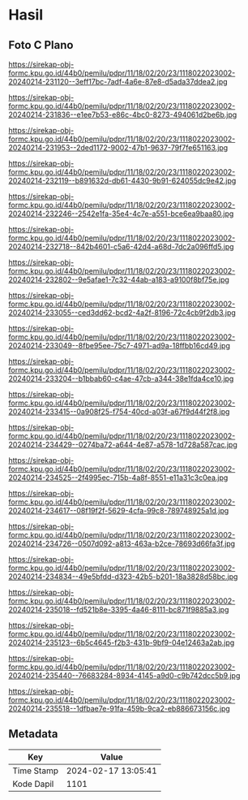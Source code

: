 # Hasil

## Foto C Plano

https://sirekap-obj-formc.kpu.go.id/44b0/pemilu/pdpr/11/18/02/20/23/1118022023002-20240214-231120--3eff17bc-7adf-4a6e-87e8-d5ada37ddea2.jpg

https://sirekap-obj-formc.kpu.go.id/44b0/pemilu/pdpr/11/18/02/20/23/1118022023002-20240214-231836--e1ee7b53-e86c-4bc0-8273-494061d2be6b.jpg

https://sirekap-obj-formc.kpu.go.id/44b0/pemilu/pdpr/11/18/02/20/23/1118022023002-20240214-231953--2ded1172-9002-47b1-9637-79f7fe651163.jpg

https://sirekap-obj-formc.kpu.go.id/44b0/pemilu/pdpr/11/18/02/20/23/1118022023002-20240214-232119--b891632d-db61-4430-9b91-624055dc9e42.jpg

https://sirekap-obj-formc.kpu.go.id/44b0/pemilu/pdpr/11/18/02/20/23/1118022023002-20240214-232246--2542e1fa-35e4-4c7e-a551-bce6ea9baa80.jpg

https://sirekap-obj-formc.kpu.go.id/44b0/pemilu/pdpr/11/18/02/20/23/1118022023002-20240214-232718--842b4601-c5a6-42d4-a68d-7dc2a096ffd5.jpg

https://sirekap-obj-formc.kpu.go.id/44b0/pemilu/pdpr/11/18/02/20/23/1118022023002-20240214-232802--9e5afae1-7c32-44ab-a183-a9100f8bf75e.jpg

https://sirekap-obj-formc.kpu.go.id/44b0/pemilu/pdpr/11/18/02/20/23/1118022023002-20240214-233055--ced3dd62-bcd2-4a2f-8196-72c4cb9f2db3.jpg

https://sirekap-obj-formc.kpu.go.id/44b0/pemilu/pdpr/11/18/02/20/23/1118022023002-20240214-233049--8fbe95ee-75c7-4971-ad9a-18ffbb16cd49.jpg

https://sirekap-obj-formc.kpu.go.id/44b0/pemilu/pdpr/11/18/02/20/23/1118022023002-20240214-233204--b1bbab60-c4ae-47cb-a344-38e1fda4ce10.jpg

https://sirekap-obj-formc.kpu.go.id/44b0/pemilu/pdpr/11/18/02/20/23/1118022023002-20240214-233415--0a908f25-f754-40cd-a03f-a67f9d44f2f8.jpg

https://sirekap-obj-formc.kpu.go.id/44b0/pemilu/pdpr/11/18/02/20/23/1118022023002-20240214-234429--0274ba72-a644-4e87-a578-1d728a587cac.jpg

https://sirekap-obj-formc.kpu.go.id/44b0/pemilu/pdpr/11/18/02/20/23/1118022023002-20240214-234525--2f4995ec-715b-4a8f-8551-e11a31c3c0ea.jpg

https://sirekap-obj-formc.kpu.go.id/44b0/pemilu/pdpr/11/18/02/20/23/1118022023002-20240214-234617--08f19f2f-5629-4cfa-99c8-789748925a1d.jpg

https://sirekap-obj-formc.kpu.go.id/44b0/pemilu/pdpr/11/18/02/20/23/1118022023002-20240214-234726--0507d092-a813-463a-b2ce-78693d66fa3f.jpg

https://sirekap-obj-formc.kpu.go.id/44b0/pemilu/pdpr/11/18/02/20/23/1118022023002-20240214-234834--49e5bfdd-d323-42b5-b201-18a3828d58bc.jpg

https://sirekap-obj-formc.kpu.go.id/44b0/pemilu/pdpr/11/18/02/20/23/1118022023002-20240214-235018--fd521b8e-3395-4a46-8111-bc871f9885a3.jpg

https://sirekap-obj-formc.kpu.go.id/44b0/pemilu/pdpr/11/18/02/20/23/1118022023002-20240214-235123--6b5c4645-f2b3-431b-9bf9-04e12463a2ab.jpg

https://sirekap-obj-formc.kpu.go.id/44b0/pemilu/pdpr/11/18/02/20/23/1118022023002-20240214-235440--76683284-8934-4145-a9d0-c9b742dcc5b9.jpg

https://sirekap-obj-formc.kpu.go.id/44b0/pemilu/pdpr/11/18/02/20/23/1118022023002-20240214-235518--1dfbae7e-91fa-459b-9ca2-eb886673156c.jpg


## Metadata

| Key        | Value               |
| ---------- | ------------------- |
| Time Stamp | 2024-02-17 13:05:41 |
| Kode Dapil | 1101                |



